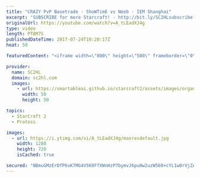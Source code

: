 ```yaml
---
title: "CRAZY PvP Basetrade - ShoWTimE vs Neeb - IEM Shanghai"
excerpt: "SUBSCRIBE for more Starcraft! - http://bit.ly/SC2HLsubscribe  ► http://bit.ly/Divisionzero  -  Division Zero has the BEST gaming gear! Support SC2HL & Check them out!  ► http://bit.ly/Chairs4gaming  -  Get $20 discount and at Chairs4Gaming using code \"SC2HL\"  An Crazy Protoss vs Protoss between Showtime"
originalUrl: https://youtube.com/watch?v=A_tLEadXJ4g
type: video
length: PT8M7S
publishedDateTime: 2017-07-24T10:20:17Z
heat: 50

featuredContent: "<iframe width=\"800\" height=\"500\" frameborder=\"0\" src=\"https://www.youtube.com/embed/A_tLEadXJ4g\" allow=\"accelerometer; autoplay; encrypted-media; gyroscope; picture-in-picture\" allowfullscreen></iframe>"

provider:
  name: SC2HL
  domain: sc2hl.com
  images:
    - url: https://smartableai.github.io/starcraft2/assets/images/organizations/sc2hl.com-50x50.jpg
      width: 50
      height: 50

topics:
  - StarCraft 2
  - Protoss

images:
  - url: https://i.ytimg.com/vi/A_tLEadXJ4g/maxresdefault.jpg
    width: 1280
    height: 720
    isCached: true

secured: "NBmuGMzErDfP6vK7MG4V5K0FfXWnHzP7bymvJ6puHw2uzW560+cYL1w0rVjZA7vVW/P6MTUle6tFPn2Elkoq1VpwsmH6o+HacLhcIZlq2Y9p0slHvOy9rCddGDFbxZRf459vaZjFxqr2WDm4d9UgNQjLJCu/OXydNX/z80aPpQA1jRwAvHYg2JmHacjhxjYHum6CmycNhsSuMYzl/sCXQEoqMF3Gsf44OF2SMAUzdXHCfFo7aJSAErISQkfTp6p1/phiER3TrE3JCr93obnA1K1xBepn/xCcnsCihO1xTeqxDyMBpTHDH7gp4zUR9l/oSY4CYlZemIGq0fSjkRtg3cqIz7MIi55vlVr+JNg2uyO7FuN8gukFfIlZRY7ICHg+1M6vF92sU/Qxu1rGNqrhqcwJ0q2sht9i5xnORMocFFs=;ajVQZ0BLXbpjLLC3WD0tdA=="
---
```


